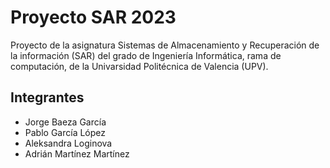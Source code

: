 # Proyecto SAR 2023

Proyecto de la asignatura Sistemas de Almacenamiento y Recuperación de la información (SAR) del grado de Ingeniería Informática, rama de computación, de la Univarsidad Politécnica de Valencia (UPV).

## Integrantes
* Jorge Baeza García
* Pablo García López
* Aleksandra Loginova
* Adrián Martínez Martínez
